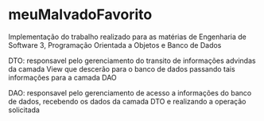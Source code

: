 # meuMalvadoFavorito
Implementação do trabalho realizado para as matérias de Engenharia de Software 3, Programação Orientada a Objetos e Banco de Dados

DTO:
    responsavel pelo gerenciamento do transito de informações advindas da camada View que descerão para o banco de
    dados passando tais informações para a camada DAO

DAO:
    responsavel pelo gerenciamento de acesso a informações do banco de dados, recebendo os dados da camada DTO e
    realizando a operação solicitada